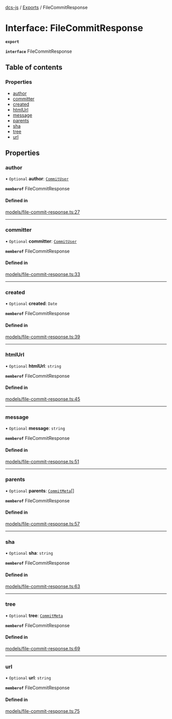 [dcs-js](../README.md) / [Exports](../modules.md) / FileCommitResponse

# Interface: FileCommitResponse

**`export`**

**`interface`** FileCommitResponse

## Table of contents

### Properties

- [author](FileCommitResponse.md#author)
- [committer](FileCommitResponse.md#committer)
- [created](FileCommitResponse.md#created)
- [htmlUrl](FileCommitResponse.md#htmlurl)
- [message](FileCommitResponse.md#message)
- [parents](FileCommitResponse.md#parents)
- [sha](FileCommitResponse.md#sha)
- [tree](FileCommitResponse.md#tree)
- [url](FileCommitResponse.md#url)

## Properties

### <a id="author" name="author"></a> author

• `Optional` **author**: [`CommitUser`](CommitUser.md)

**`memberof`** FileCommitResponse

#### Defined in

[models/file-commit-response.ts:27](https://github.com/unfoldingWord/dcs-js/blob/c677a54/models/file-commit-response.ts#L27)

___

### <a id="committer" name="committer"></a> committer

• `Optional` **committer**: [`CommitUser`](CommitUser.md)

**`memberof`** FileCommitResponse

#### Defined in

[models/file-commit-response.ts:33](https://github.com/unfoldingWord/dcs-js/blob/c677a54/models/file-commit-response.ts#L33)

___

### <a id="created" name="created"></a> created

• `Optional` **created**: `Date`

**`memberof`** FileCommitResponse

#### Defined in

[models/file-commit-response.ts:39](https://github.com/unfoldingWord/dcs-js/blob/c677a54/models/file-commit-response.ts#L39)

___

### <a id="htmlurl" name="htmlurl"></a> htmlUrl

• `Optional` **htmlUrl**: `string`

**`memberof`** FileCommitResponse

#### Defined in

[models/file-commit-response.ts:45](https://github.com/unfoldingWord/dcs-js/blob/c677a54/models/file-commit-response.ts#L45)

___

### <a id="message" name="message"></a> message

• `Optional` **message**: `string`

**`memberof`** FileCommitResponse

#### Defined in

[models/file-commit-response.ts:51](https://github.com/unfoldingWord/dcs-js/blob/c677a54/models/file-commit-response.ts#L51)

___

### <a id="parents" name="parents"></a> parents

• `Optional` **parents**: [`CommitMeta`](CommitMeta.md)[]

**`memberof`** FileCommitResponse

#### Defined in

[models/file-commit-response.ts:57](https://github.com/unfoldingWord/dcs-js/blob/c677a54/models/file-commit-response.ts#L57)

___

### <a id="sha" name="sha"></a> sha

• `Optional` **sha**: `string`

**`memberof`** FileCommitResponse

#### Defined in

[models/file-commit-response.ts:63](https://github.com/unfoldingWord/dcs-js/blob/c677a54/models/file-commit-response.ts#L63)

___

### <a id="tree" name="tree"></a> tree

• `Optional` **tree**: [`CommitMeta`](CommitMeta.md)

**`memberof`** FileCommitResponse

#### Defined in

[models/file-commit-response.ts:69](https://github.com/unfoldingWord/dcs-js/blob/c677a54/models/file-commit-response.ts#L69)

___

### <a id="url" name="url"></a> url

• `Optional` **url**: `string`

**`memberof`** FileCommitResponse

#### Defined in

[models/file-commit-response.ts:75](https://github.com/unfoldingWord/dcs-js/blob/c677a54/models/file-commit-response.ts#L75)
